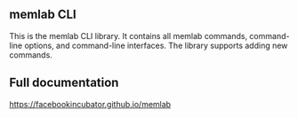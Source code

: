 ## memlab CLI

This is the memlab CLI library. It contains all memlab commands, command-line options, and command-line interfaces.
The library supports adding new commands.

## Full documentation
https://facebookincubator.github.io/memlab
